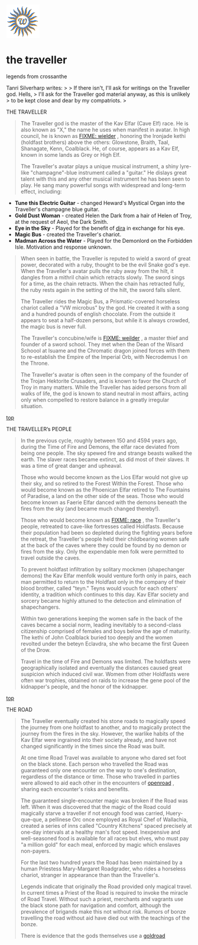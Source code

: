 ![wsun](assets/wsun.gif)

# the traveller

legends from crossanthe

Tanri Silverharp writes: > > If there isn't, I'll ask for writings on the Traveller god. Hells, > I'll ask for the Traveller god material anyway, as this is unlikely > to be kept close and dear by my compatriots. > 

THE TRAVELLER
>
>   The Traveller god is the master of the Kav Elfar (Cave Elf) race. He is also known as "X," the name he uses when manifest in avatar. In high council, he is known as  [FIXME: wielder](wielder.md) , honoring the Ironjade kethi (holdfast brothers) above the others: Glowstone, Braith, Taal, Shanagate, Kenn, Coalblack. He, of course, appears as a Kav Elf, known in some lands as Grey or High Elf. 
>
>   The Traveller's avatar plays a unique musical instrument, a shiny lyre-like "champagne"-blue instrument called a "guitar." He dislays great talent with this and any other musical instrument he has been seen to play. He sang many powerful songs with widespread and long-term effect, including: 

* **Tune this Electric Guitar** - changed Heward's Mystical Organ into the Traveller's champagne blue guitar. 
* **Gold Dust Woman** - created Helen the Dark from a hair of Helen of Troy, at the request of Aeol, the Dark Smith. 
* **Eye in the Sky** - Played for the benefit of  [dira](dira.md)  in exchange for his eye. 
* **Magic Bus** - created the Traveller's chariot. 
* **Madman Across the Water** - Played for the Demonlord on the Forbidden Isle. Motivation and response unknown. 
>
>   When seen in battle, the Traveller is reputed to wield a sword of great power, decorated with a ruby, thought to be the evil Snake god's eye. When the Traveller's avatar pulls the ruby away from the hilt, it dangles from a mithril chain which retracts slowly. The sword sings for a time, as the chain retracts. When the chain has retracted fully, the ruby rests again in the setting of the hilt, the sword falls silent. 
>
>   The Traveller rides the Magic Bus, a Prismatic-covered horseless chariot called a "VW microbus" by the god. He created it with a song and a hundred pounds of english chocolate. From the outside it appears to seat a half-dozen persons, but while it is always crowded, the magic bus is never full. 
>
>   The Traveller's concubine/wife is  [FIXME: weilder](weilder.md) , a master thief and founder of a sword school. They met when the Dean of the Wisard Schoool at Isuame and the Chromatic dragon joined forces with them to re-establish the Empire of the Imperial Orb, with Necrodemus I on the Throne. 
>
>   The Traveller's avatar is often seen in the company of the founder of the Trojan Hektorite Crusaders, and is known to favor the Church of Troy in many matters. While the Traveller has aided persons from all walks of life, the god is known to stand neutral in most affairs, acting only when compelled to restore balance in a greatly irregular situation. 

 [top](#top) 

THE TRAVELLER’s PEOPLE
>
>   In the previous cycle, roughly between 150 and 4594 years ago, during the Time of Fire and Demons, the elfar race deviated from being one people. The sky spewed fire and strange beasts walked the earth. The slaver races became extinct, as did most of their slaves. It was a time of great danger and upheaval. 
>
>   Those who would become known as the Lios Elfar would not give up their sky, and so retired to the Forest Within the Forest. Those who would become known as the Phoenican Elfar retired to The Fountains of Paradise, a land on the other side of the seas. Those who would become known as Faerie Elfar danced with the demons beneath the fires from the sky (and became much changed thereby!). 
>
>   Those who would become known as  [FIXME: race](race.md) , the Traveller's people, retreated to cave-like fortresses called Holdfasts. Because their population had been so depleted during the fighting years before the retreat, the Traveller's people held their childbearing women safe at the back of the caves where they could be found by no demon or fires from the sky. Only the expendable men folk were permitted to travel outside the caves. 
>
>   To prevent holdfast infiltration by solitary mockmen (shapechanger demons) the Kav Elfar menfolk would venture forth only in pairs, each man permitted to return to the Holdfast only in the company of their blood brother, called "teyn." Teyns would vouch for each others' identity, a tradition which continues to this day. Kav Elfar society and sorcery became highly attuned to the detection and elimination of shapechangers. 
>
>   Within two generations keeping the women safe in the back of the caves became a social norm, leading inevitably to a second-class citizenship comprised of females and boys below the age of maturity. The kethi of John Coalblack buried too deeply and the women revolted under the beteyn Eclavdra, she who became the first Queen of the Drow. 
>
>   Travel in the time of Fire and Demons was limited. The holdfasts were geographically isolated and eventually the distances caused great suspicion which induced civil war. Women from other Holdfasts were often war trophies, obtained on raids to increase the gene pool of the kidnapper's people, and the honor of the kidnapper. 

 [top](#top) 

THE ROAD
>
>   The Traveller eventually created his stone roads to magically speed the journey from one holdfast to another, and to magically protect the journey from the fires in the sky. However, the warlike habits of the Kav Elfar were ingrained into their society already, and have not changed significantly in the times since the Road was built. 
>
>   At one time Road Travel was available to anyone who dared set foot on the black stone. Each person who travelled the Road was guaranteed only one encounter on the way to one's destination, regardless of the distance or time. Those who travelled in parties were allowed to aid each other in the encounters of  [openroad](openroad.md) , sharing each encounter's risks and benefits. 
>
>   The guaranteed single-encounter magic was broken if the Road was left. When it was discovered that the magic of the Road could magically starve a traveller if not enough food was carried, Huery-que-que, a pellinese Orc once employed as Royal Chef of Wallachia, created a series of inns called "Country Kitchens" spaced precisely at one-day intervals at a healthy man's foot speed. Inexpensive and well-seasoned food is available for all races but elves, who must pay "a million gold" for each meal, enforced by magic which enslaves non-payers. 
>
>   For the last two hundred years the Road has been maintained by a human Priestess Mary-Margaret Roadgrader, who rides a horseless chariot, stranger in appearance than than the Traveller's. 
>
>   Legends indicate that originally the Road provided only magical travel. In current times a Priest of the Road is required to invoke the miracle of Road Travel. Without such a priest, merchants and vagrants use the black stone path for navigation and comfort, although the prevalence of brigands make this not without risk. Rumors of bonze travelling the road without aid have died out with the teachings of the bonze. 
>
>   There is evidence that the gods themselves use a  [goldroad](goldroad.md) 

 